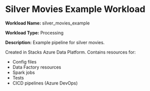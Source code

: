 # Silver Movies Example Workload

__Workload Name:__ silver_movies_example

__Workload Type:__ Processing

__Description:__ Example pipeline for silver movies.

Created in Stacks Azure Data Platform. Contains resources for:

* Config files
* Data Factory resources
* Spark jobs
* Tests
* CICD pipelines (Azure DevOps)
